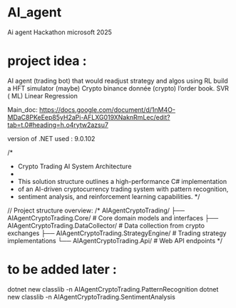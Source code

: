 # AI_agent
Ai agent Hackathon microsoft 2025


# project idea : 
AI agent (trading bot) that would readjust strategy and algos using RL 
build a HFT simulator (maybe)
Crypto binance donnée (crypto) l’order book. 
SVR ( ML)
Linear Regression

Main_doc:
https://docs.google.com/document/d/1nM4O-MDaC8PKeEep85yH2aPi-AFLXG019XNaknRmLec/edit?tab=t.0#heading=h.o4rytw2azsu7

version of .NET used : 9.0.102

/*
 * Crypto Trading AI System Architecture
 * 
 * This solution structure outlines a high-performance C# implementation
 * of an AI-driven cryptocurrency trading system with pattern recognition,
 * sentiment analysis, and reinforcement learning capabilities.
 */

// Project structure overview:
/*
AIAgentCryptoTrading/
├── AIAgentCryptoTrading.Core/             # Core domain models and interfaces
├── AIAgentCryptoTrading.DataCollector/    # Data collection from crypto exchanges
├── AIAgentCryptoTrading.StrategyEngine/   # Trading strategy implementations
└── AIAgentCryptoTrading.Api/              # Web API endpoints
*/
# to be added later :
dotnet new classlib -n AIAgentCryptoTrading.PatternRecognition
dotnet new classlib -n AIAgentCryptoTrading.SentimentAnalysis
